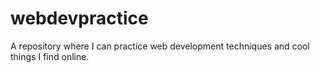 # webdevpractice
A repository where I can practice web development techniques and cool things I find online.
